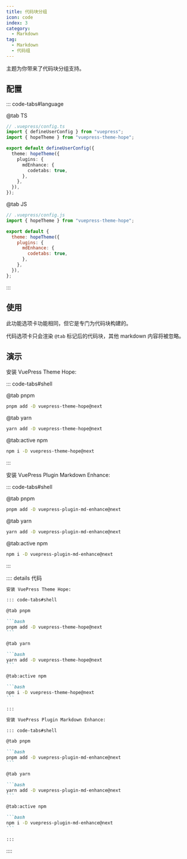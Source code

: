 ```yaml
---
title: 代码块分组
icon: code
index: 3
category:
  - Markdown
tag:
  - Markdown
  - 代码组
---
```


主题为你带来了代码块分组支持。

<!-- more -->

## 配置

::: code-tabs#language

@tab TS

```ts {8-10}
// .vuepress/config.ts
import { defineUserConfig } from "vuepress";
import { hopeTheme } from "vuepress-theme-hope";

export default defineUserConfig({
  theme: hopeTheme({
    plugins: {
      mdEnhance: {
        codetabs: true,
      },
    },
  }),
});
```

@tab JS

```js {7-9}
// .vuepress/config.js
import { hopeTheme } from "vuepress-theme-hope";

export default {
  theme: hopeTheme({
    plugins: {
      mdEnhance: {
        codetabs: true,
      },
    },
  }),
};
```

:::

## 使用

此功能选项卡功能相同，但它是专门为代码块构建的。

代码选项卡只会渲染 `@tab` 标记后的代码块，其他 markdown 内容将被忽略。

## 演示

安装 VuePress Theme Hope:

::: code-tabs#shell

@tab pnpm

```bash
pnpm add -D vuepress-theme-hope@next
```

@tab yarn

```bash
yarn add -D vuepress-theme-hope@next
```

@tab:active npm

```bash
npm i -D vuepress-theme-hope@next
```

:::

安装 VuePress Plugin Markdown Enhance:

::: code-tabs#shell

@tab pnpm

```bash
pnpm add -D vuepress-plugin-md-enhance@next
```

@tab yarn

```bash
yarn add -D vuepress-plugin-md-enhance@next
```

@tab:active npm

```bash
npm i -D vuepress-plugin-md-enhance@next
```

:::

:::: details 代码

````md
安装 VuePress Theme Hope:

::: code-tabs#shell

@tab pnpm

```bash
pnpm add -D vuepress-theme-hope@next
```

@tab yarn

```bash
yarn add -D vuepress-theme-hope@next
```

@tab:active npm

```bash
npm i -D vuepress-theme-hope@next
```

:::

安装 VuePress Plugin Markdown Enhance:

::: code-tabs#shell

@tab pnpm

```bash
pnpm add -D vuepress-plugin-md-enhance@next
```

@tab yarn

```bash
yarn add -D vuepress-plugin-md-enhance@next
```

@tab:active npm

```bash
npm i -D vuepress-plugin-md-enhance@next
```

:::
````

::::

